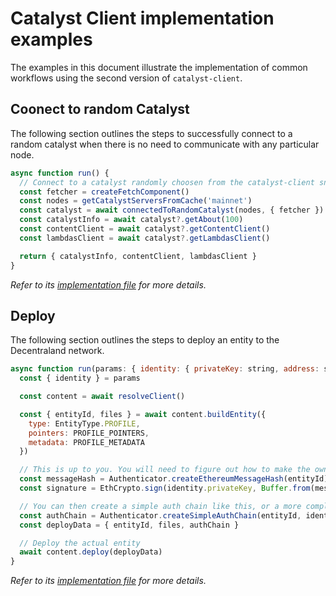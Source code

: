 # Catalyst Client implementation examples

The examples in this document illustrate the implementation of common workflows using the second version of `catalyst-client`.

## Coonect to random Catalyst

The following section outlines the steps to successfully connect to a random catalyst when there is no need to communicate with any particular node.

```javascript
async function run() {
  // Connect to a catalyst randomly choosen from the catalyst-client snapshot
  const fetcher = createFetchComponent()
  const nodes = getCatalystServersFromCache('mainnet')
  const catalyst = await connectedToRandomCatalyst(nodes, { fetcher })
  const catalystInfo = await catalyst?.getAbout(100)
  const contentClient = await catalyst?.getContentClient()
  const lambdasClient = await catalyst?.getLambdasClient()

  return { catalystInfo, contentClient, lambdasClient }
}
```

_Refer to its [implementation file](./examples/connect-to-random-catalyst.ts) for more details._

## Deploy

The following section outlines the steps to deploy an entity to the Decentraland network.

```javascript
async function run(params: { identity: { privateKey: string, address: string } }) {
  const { identity } = params

  const content = await resolveClient()

  const { entityId, files } = await content.buildEntity({
    type: EntityType.PROFILE,
    pointers: PROFILE_POINTERS,
    metadata: PROFILE_METADATA
  })

  // This is up to you. You will need to figure out how to make the owner of the pointer sign the entity id
  const messageHash = Authenticator.createEthereumMessageHash(entityId)
  const signature = EthCrypto.sign(identity.privateKey, Buffer.from(messageHash).toString('hex'))

  // You can then create a simple auth chain like this, or a more complex one.
  const authChain = Authenticator.createSimpleAuthChain(entityId, identity.address, signature)
  const deployData = { entityId, files, authChain }

  // Deploy the actual entity
  await content.deploy(deployData)
}
```

_Refer to its [implementation file](./examples/deploy.ts) for more details._
